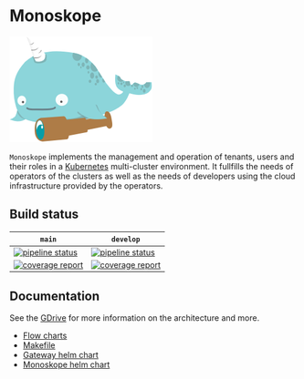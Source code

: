 # Monoskope

![Monoskope Logo](assets/logo/monoskope.png)

`Monoskope` implements the management and operation of tenants, users and their roles in a [Kubernetes](https://kubernetes.io/) multi-cluster environment. It fullfills the needs of operators of the clusters as well as the needs of developers using the cloud infrastructure provided by the operators.

## Build status

| `main` | `develop` |
| -- | -- |
|[![pipeline status](https://gitlab.figo.systems/platform/monoskope/monoskope/badges/main/pipeline.svg)](https://gitlab.figo.systems/platform/monoskope/monoskope/-/commits/main)|[![pipeline status](https://gitlab.figo.systems/platform/monoskope/monoskope/badges/develop/pipeline.svg)](https://gitlab.figo.systems/platform/monoskope/monoskope/-/commits/develop)
|[![coverage report](https://gitlab.figo.systems/platform/monoskope/monoskope/badges/main/coverage.svg)](https://gitlab.figo.systems/platform/monoskope/monoskope/-/commits/main)|[![coverage report](https://gitlab.figo.systems/platform/monoskope/monoskope/badges/develop/coverage.svg)](https://gitlab.figo.systems/platform/monoskope/monoskope/-/commits/develop)|

## Documentation

See the [GDrive](https://drive.google.com/drive/folders/1QEewDHF0LwSLr6aUVoHvMWrFgaJfJLty) for more information on the architecture and more.

* [Flow charts](docs/flow-charts/Overview.md)
* [Makefile](docs/Makefile.md)
* [Gateway helm chart](build/package/helm/gateway/README.md)
* [Monoskope helm chart](build/package/helm/monoskope/README.md)
